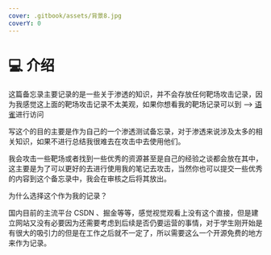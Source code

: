 ```yaml
---
cover: .gitbook/assets/背景8.jpg
coverY: 0
---
```


# 💻 介绍

这篇备忘录主要记录的是一些关于渗透的知识，并不会存放任何靶场攻击记录，因为我感觉这上面的靶场攻击记录不太美观，如果你想看我的靶场记录可以到 --> [语雀](https://www.yuque.com/gulujili)进行访问

写这个的目的主要是作为自己的一个渗透测试备忘录，对于渗透来说涉及太多的相关知识，如果不进行总结我很难去在攻击中去使用他们。

我会攻击一些靶场或者找到一些优秀的资源甚至是自己的经验之谈都会放在其中，这主要是为了可以更好的去进行使用我的笔记去攻击，当然你也可以提交一些优秀的内容到这个备忘录中，我会在审核之后将其放出。



为什么选择这个作为我的记录？

国内目前的主流平台 CSDN 、掘金等等，感觉视觉观看上没有这个直接，但是建立网站又没有必要因为还需要考虑到后续是否仍要运营的事情，对于学生刚开始是有很大的吸引力的但是在工作之后就不一定了，所以需要这么一个开源免费的地方来作为记录。

